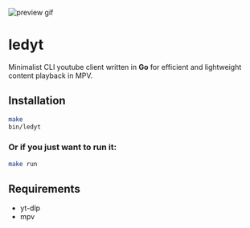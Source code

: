 ![preview gif][preview]
# ledyt
Minimalist CLI youtube client written in __Go__ for efficient and lightweight content playback in MPV.

## Installation
```sh
make
bin/ledyt
```
### Or if you just want to run it:
```sh
make run
```
## Requirements
- yt-dlp
- mpv


[preview]: ./ledyt.gif
